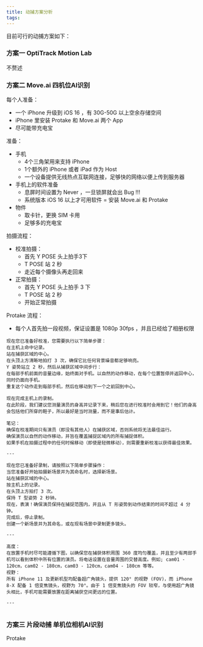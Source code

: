 ```yaml
---
title: 动捕方案分析
tags:
---
```


目前可行的动捕方案如下：

### 方案一 OptiTrack Motion Lab

不赘述

### 方案二 Move.ai 四机位AI识别

每个人准备：
- 一个 iPhone 升级到 iOS 16 ，有 30G-50G 以上空余存储空间
- iPhone 里安装 Protake 和 Move.ai 两个 App
- 尽可能带充电宝

准备：
- 手机
    - 4个三角架用来支持 iPhone
    - 1个额外的 iPhone 或者 iPad 作为 Host
    - 一个设备提供无线热点互联网连接，足够快的网络以便上传到服务器
- 手机上的软件准备
    - 息屏时间设置为 Never ，一旦锁屏就会出 Bug !!!
    - 系统版本 iOS 16 以上才可用软件
    = 安装 Move.ai 和 Protake
- 物件
    - 取卡针，更换 SIM 卡用
    - 足够多的充电宝

拍摄流程：

- 校准拍摄：
    - 首先 Y POSE 头上拍手3下
    - T POSE 站 2 秒
    - 走近每个摄像头再走回来
- 正常拍摄：
    - 首先 Y POSE 头上拍手 3 下
    - T POSE 站 2 秒
    - 开始正常拍摄

Protake 流程：

- 每个人首先拍一段视频，保证设置是 1080p 30fps ，并且已经给了相册权限

```
现在您已准备好校准，您需要执行以下简单步骤：
在主机上命中记录。
站在捕获区域的中心。
在头顶上方清晰地拍打 3 次，确保它比任何背景噪音都足够响亮。
Y 姿势站立 2 秒，然后从捕获区域中间步行：
在每部手机前面的音量边缘，始终面对手机。以自然的动作移动，在每个位置暂停并返回中心，同时仍面向手机。
重复这个动作走到每部手机，然后在移动到下一个之前回到中心。

现在完成主机上的录制。
在此阶段，我们建议您测量演员的身高并记录下来，稍后您在进行校准时会用到它！他们的身高会包括他们所穿的鞋子，所以最好是当时测量，而不是事后估计。

笔记：
确保在校准期间只有演员（即没有其他人）在捕获区域，否则系统将无法最佳运行。
确保演员以自然的动作移动，并旨在覆盖捕捉区域内的所有捕捉体积。
如果手机在拍摄过程中的任何时候移动（即使是轻微移动），则需要重新校准以获得最佳效果。

---

现在您已准备好录制，请按照以下简单步骤操作：
当您准备好开始拍摄新场景并为其命名时，选择新场景。
站在捕获区域的中心。
按主机上的记录。
在头顶上方拍打 3 次。
保持 T 型姿势 2 秒钟。
现在，表演！确保演员保持在捕捉范围内，并且从 T 形姿势到动作结束的时间不超过 4 分钟。
完成后，停止录制。
创建一个新场景并为其命名，或在现有场景中录制更多镜头。

---

高度：
在放置手机时尽可能遵循下图，以确保您在捕获体积周围 360 度均匀覆盖，并且至少有两部手机可以看到体积中所有位置的演员。将电话设置在音量周围的交替高度。例如; cam01 - 120cm，cam02 - 180cm，cam03 - 120cm，cam04 - 180cm 等等。
视野：
所有 iPhone 11 及更新机型均配备超广角镜头，提供 120° 的视野 (FOV)，而 iPhone 8-X 配备 1 倍变焦镜头，视野为 70°。由于 1 倍变焦镜头的 FOV 较窄，与使用超广角镜头相比，手机可能需要放置在距离捕获空间更远的位置。

---


```

### 方案三 片段动捕 单机位相机AI识别

Protake